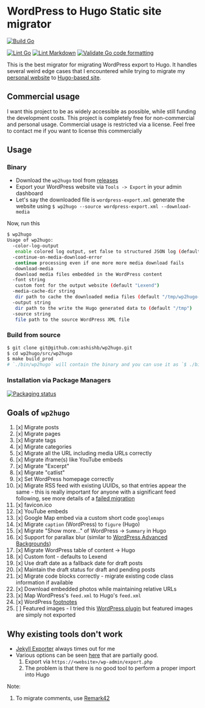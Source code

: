 # WordPress to Hugo Static site migrator

[![Build Go](https://github.com/ashishb/wp2hugo/actions/workflows/build-go.yaml/badge.svg)](https://github.com/ashishb/wp2hugo/actions/workflows/build-go.yaml)

[![Lint Go](https://github.com/ashishb/wp2hugo/actions/workflows/lint-go.yaml/badge.svg)](https://github.com/ashishb/wp2hugo/actions/workflows/lint-go.yaml)
[![Lint Markdown](https://github.com/ashishb/wp2hugo/actions/workflows/lint-markdown.yaml/badge.svg)](https://github.com/ashishb/wp2hugo/actions/workflows/lint-markdown.yaml)
[![Validate Go code formatting](https://github.com/ashishb/wp2hugo/actions/workflows/format-go.yaml/badge.svg)](https://github.com/ashishb/wp2hugo/actions/workflows/format-go.yaml)

This is the best migrator for migrating WordPress export to Hugo.
It handles several weird edge cases that I encountered while trying to migrate my [personal website](https://ashishb.net) to [Hugo-based site](https://v2.ashishb.net/).

## Commercial usage

I want this project to be as widely accessible as possible, while still funding the development costs.
This project is completely free for non-commercial and personal usage.
Commercial usage is restricted via a license.
Feel free to contact me if you want to license this commercially

## Usage

### Binary

- Download the `wp2hugo` tool from [releases](./wp2hugo/releases)
- Export your WordPress website via `Tools -> Export` in your admin dashboard
- Let's say the downloaded file is `wordpress-export.xml` generate the website using `$ wp2hugo --source wordpress-export.xml --download-media`

Now, run this

```bash
$ wp2hugo
Usage of wp2hugo:
  -color-log-output
   enable colored log output, set false to structured JSON log (default true)
  -continue-on-media-download-error
   continue processing even if one more more media download fails
  -download-media
   download media files embedded in the WordPress content
  -font string
   custom font for the output website (default "Lexend")
  -media-cache-dir string
   dir path to cache the downloaded media files (default "/tmp/wp2hugo-cache")
  -output string
   dir path to the write the Hugo generated data to (default "/tmp")
  -source string
   file path to the source WordPress XML file
```

### Build from source

```bash
$ git clone git@github.com:ashishb/wp2hugo.git
$ cd wp2hugo/src/wp2hugo
$ make build_prod
# `./bin/wp2hugo` will contain the binary and you can use it as `$ ./bin/wp2hugo --source wordpress-export.xml --download-media`
```

### Installation via Package Managers

[![Packaging status](https://repology.org/badge/vertical-allrepos/wp2hugo.svg)](https://repology.org/project/wp2hugo/versions)

## Goals of `wp2hugo`

1. [x] Migrate posts
1. [x] Migrate pages
1. [x] Migrate tags
1. [x] Migrate categories
1. [x] Migrate all the URL including media URLs correctly
1. [x] Migrate iframe(s) like YouTube embeds
1. [x] Migrate "Excerpt"
1. [x] Migrate "catlist"
1. [x] Set WordPress homepage correctly
1. [x] Migrate RSS feed with existing UUIDs, so that entries appear the same - this is really important for anyone with a significant feed following, see more details of a [failed migration](https://theorangeone.net/posts/rss-guids/)
1. [x] favicon.ico
1. [x] YouTube embeds
1. [x] Google Map embed via a custom short code `googlemaps`
1. [x] Migrate `caption` (WordPress) to `figure` (Hugo)
1. [x] Migrate "Show more..." of WordPress -> `Summary` in Hugo
1. [x] Support for parallax blur (similar to [WordPress Advanced Backgrounds](https://wordpress.org/plugins/advanced-backgrounds/))
1. [x] Migrate WordPress table of content -> Hugo
1. [x] Custom font - defaults to Lexend
1. [x] Use draft date as a fallback date for draft posts
1. [x] Maintain the draft status for draft and pending posts
1. [x] Migrate code blocks correctly - migrate existing code class information if available
1. [x] Download embedded photos while maintaining relative URLs
1. [x] Map WordPress's `feed.xml` to Hugo's `feed.xml`
1. [x] WordPress [footnotes](https://github.com/ashishb/wp2hugo/issues/24)
1. [ ] Featured images - I tried this [WordPress plugin](https://wordpress.org/plugins/export-media-with-selected-content/) but featured images are simply not exported

## Why existing tools don't work

- [Jekyll Exporter](https://github.com/benbalter/wordpress-to-jekyll-exporter/) always times out for me
- Various options can be seen [here](https://gohugo.io/tools/migrations/) that are partially good.
  1. Export via `https://<website>/wp-admin/export.php`
  1. The problem is that there is no good tool to perform a proper import into Hugo

Note:

1. To migrate comments, use [Remark42](https://remark42.com/docs/backup/migration/)
